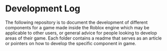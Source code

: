 <h1> Development Log </h1>

The following repository is to document the development of different components for a game made inside the Roblox engine which may be applicable to other users, or general advice for people looking to develop areas of their game. Each folder contains a readme that serves as an article or pointers on how to develop the specific component in game.

